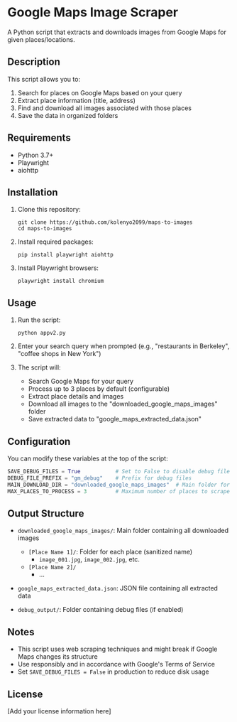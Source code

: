# Google Maps Image Scraper

A Python script that extracts and downloads images from Google Maps for given places/locations.

## Description

This script allows you to:
1. Search for places on Google Maps based on your query
2. Extract place information (title, address)
3. Find and download all images associated with those places
4. Save the data in organized folders

## Requirements

- Python 3.7+
- Playwright
- aiohttp

## Installation

1. Clone this repository:
   ```
   git clone https://github.com/kolenyo2099/maps-to-images
   cd maps-to-images
   ```

2. Install required packages:
   ```
   pip install playwright aiohttp
   ```

3. Install Playwright browsers:
   ```
   playwright install chromium
   ```

## Usage

1. Run the script:
   ```
   python appv2.py
   ```

2. Enter your search query when prompted (e.g., "restaurants in Berkeley", "coffee shops in New York")

3. The script will:
   - Search Google Maps for your query
   - Process up to 3 places by default (configurable)
   - Extract place details and images
   - Download all images to the "downloaded_google_maps_images" folder
   - Save extracted data to "google_maps_extracted_data.json"

## Configuration

You can modify these variables at the top of the script:

```python
SAVE_DEBUG_FILES = True           # Set to False to disable debug file generation
DEBUG_FILE_PREFIX = "gm_debug"    # Prefix for debug files
MAIN_DOWNLOAD_DIR = "downloaded_google_maps_images"  # Main folder for downloads
MAX_PLACES_TO_PROCESS = 3         # Maximum number of places to scrape
```

## Output Structure

- `downloaded_google_maps_images/`: Main folder containing all downloaded images
  - `[Place Name 1]/`: Folder for each place (sanitized name)
    - `image_001.jpg`, `image_002.jpg`, etc.
  - `[Place Name 2]/`
    - ...

- `google_maps_extracted_data.json`: JSON file containing all extracted data
- `debug_output/`: Folder containing debug files (if enabled)

## Notes

- This script uses web scraping techniques and might break if Google Maps changes its structure
- Use responsibly and in accordance with Google's Terms of Service
- Set `SAVE_DEBUG_FILES = False` in production to reduce disk usage

## License

[Add your license information here] 
